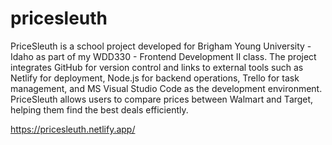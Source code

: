 # pricesleuth

PriceSleuth is a school project developed for Brigham Young University - Idaho as part of my WDD330 - Frontend Development II class. The project integrates GitHub for version control and links to external tools such as Netlify for deployment, Node.js for backend operations, Trello for task management, and MS Visual Studio Code as the development environment. PriceSleuth allows users to compare prices between Walmart and Target, helping them find the best deals efficiently.


https://pricesleuth.netlify.app/
